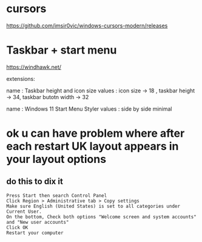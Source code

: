 # cursors
https://github.com/imsir0vic/windows-cursors-modern/releases


# Taskbar + start menu
https://windhawk.net/

extensions:

name : Taskbar height and icon size
values : icon size -> 18 , taskbar height -> 34, taskbar butotn width -> 32

name : Windows 11 Start Menu Styler
values : side by side minimal


# ok u can have problem where after each restart UK layout appears in your layout options
## do this to dix it
```
Press Start then search Control Panel
Click Region > Administrative tab > Copy settings
Make sure English (United States) is set to all categories under Current User.
On the bottom, Check both options "Welcome screen and system accounts" and "New user accounts"
Click OK
Restart your computer
```
